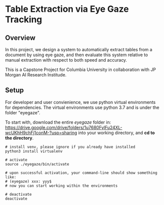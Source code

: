 # Table Extraction via Eye Gaze Tracking
## Overview
In this project, we design a system to automatically extract tables from a document by using eye gaze, and then evaluate this system relative to manual extraction with respect to both speed and accuracy. 

This is a Capstone Project for Columbia University in collaboration with JP Morgan AI Research Institude.

## Setup

For developer and user convienience, we use python virtual environments for dependencies. The virtual environments use python 3.7 and is under the folder "eyegaze".

To start with, download the entire *eyegaze* folder in: https://drive.google.com/drive/folders/1u7680FylFu24XL-wcUKhH9chFj1conM-?usp=sharing
into your working directory, and <b>cd to the directory</b>.

```
# install venv, please ignore if you already have installed
python3 install virtualenv

# activate
source ./eyegaze/bin/activate

# upon successful activation, your command-line should show something like:
# (eyegaze) xxx: yyy$ 
# now you can start working within the environments

# deactivate
deactivate
```

